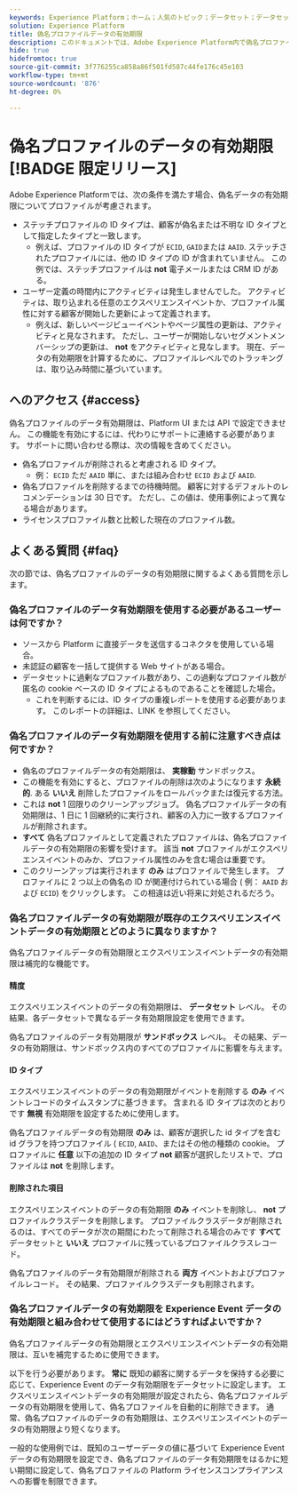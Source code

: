 ```yaml
---
keywords: Experience Platform；ホーム；人気のトピック；データセット；データセット；有効期間；ttl；有効期間；偽名；偽名プロファイル；データの有効期限；有効期限；
solution: Experience Platform
title: 偽名プロファイルデータの有効期限
description: このドキュメントでは、Adobe Experience Platform内で偽名プロファイルのデータの有効期限を設定する際の一般的なガイダンスを提供します。
hide: true
hidefromtoc: true
source-git-commit: 3f776255ca858a86f501fd587c44fe176c45e103
workflow-type: tm+mt
source-wordcount: '876'
ht-degree: 0%

---
```



# 偽名プロファイルのデータの有効期限 [!BADGE 限定リリース]

Adobe Experience Platformでは、次の条件を満たす場合、偽名データの有効期限についてプロファイルが考慮されます。

- ステッチプロファイルの ID タイプは、顧客が偽名または不明な ID タイプとして指定したタイプと一致します。
   - 例えば、プロファイルの ID タイプが `ECID`, `GAID`または `AAID`. ステッチされたプロファイルには、他の ID タイプの ID が含まれていません。 この例では、ステッチプロファイルは **not** 電子メールまたは CRM ID がある。
- ユーザー定義の時間内にアクティビティは発生しませんでした。 アクティビティは、取り込まれる任意のエクスペリエンスイベントか、プロファイル属性に対する顧客が開始した更新によって定義されます。
   - 例えば、新しいページビューイベントやページ属性の更新は、アクティビティと見なされます。 ただし、ユーザーが開始しないセグメントメンバーシップの更新は、 **not** をアクティビティと見なします。 現在、データの有効期限を計算するために、プロファイルレベルでのトラッキングは、取り込み時間に基づいています。

##  へのアクセス {#access}

偽名プロファイルのデータ有効期限は、Platform UI または API で設定できません。 この機能を有効にするには、代わりにサポートに連絡する必要があります。 サポートに問い合わせる際は、次の情報を含めてください。

- 偽名プロファイルが削除されると考慮される ID タイプ。
   - 例： `ECID` ただ `AAID` 単に、または組み合わせ `ECID` および `AAID`.
- 偽名プロファイルを削除するまでの待機時間。 顧客に対するデフォルトのレコメンデーションは 30 日です。 ただし、この値は、使用事例によって異なる場合があります。
- ライセンスプロファイル数と比較した現在のプロファイル数。

## よくある質問 {#faq}

次の節では、偽名プロファイルのデータの有効期限に関するよくある質問を示します。

### 偽名プロファイルのデータ有効期限を使用する必要があるユーザーは何ですか？

- ソースから Platform に直接データを送信するコネクタを使用している場合。
- 未認証の顧客を一括して提供する Web サイトがある場合。
- データセットに過剰なプロファイル数があり、この過剰なプロファイル数が匿名の cookie ベースの ID タイプによるものであることを確認した場合。
   - これを判断するには、ID タイプの重複レポートを使用する必要があります。 このレポートの詳細は、LINK を参照してください。

### 偽名プロファイルのデータ有効期限を使用する前に注意すべき点は何ですか？

- 偽名のプロファイルデータの有効期限は、 **実稼動** サンドボックス。
- この機能を有効にすると、プロファイルの削除は次のようになります **永続的**. ある **いいえ** 削除したプロファイルをロールバックまたは復元する方法。
- これは **not** 1 回限りのクリーンアップジョブ。 偽名プロファイルデータの有効期限は、1 日に 1 回継続的に実行され、顧客の入力に一致するプロファイルが削除されます。
- **すべて** 偽名プロファイルとして定義されたプロファイルは、偽名プロファイルデータの有効期限の影響を受けます。 該当 **not** プロファイルがエクスペリエンスイベントのみか、プロファイル属性のみを含む場合は重要です。
- このクリーンアップは実行されます **のみ** はプロファイルで発生します。 プロファイルに 2 つ以上の偽名の ID が関連付けられている場合 ( 例： `AAID` および `ECID`) をクリックします。 この相違は近い将来に対処されるだろう。

### 偽名プロファイルデータの有効期限が既存のエクスペリエンスイベントデータの有効期限とどのように異なりますか？

偽名プロファイルデータの有効期限とエクスペリエンスイベントデータの有効期限は補完的な機能です。

#### 精度

エクスペリエンスイベントのデータの有効期限は、 **データセット** レベル。 その結果、各データセットで異なるデータ有効期限設定を使用できます。

偽名プロファイルのデータ有効期限が **サンドボックス** レベル。 その結果、データの有効期限は、サンドボックス内のすべてのプロファイルに影響を与えます。

#### ID タイプ

エクスペリエンスイベントのデータの有効期限がイベントを削除する **のみ** イベントレコードのタイムスタンプに基づきます。 含まれる ID タイプは次のとおりです **無視** 有効期限を設定するために使用します。

偽名プロファイルデータの有効期限 **のみ** は、顧客が選択した id タイプを含む id グラフを持つプロファイル ( `ECID`, `AAID`、またはその他の種類の cookie。 プロファイルに **任意** 以下の追加の ID タイプ **not** 顧客が選択したリストで、プロファイルは **not** を削除します。

#### 削除された項目

エクスペリエンスイベントのデータの有効期限 **のみ** イベントを削除し、 **not** プロファイルクラスデータを削除します。 プロファイルクラスデータが削除されるのは、すべてのデータが次の期間にわたって削除される場合のみです **すべて** データセットと **いいえ** プロファイルに残っているプロファイルクラスレコード。

偽名プロファイルのデータ有効期限が削除される **両方** イベントおよびプロファイルレコード。 その結果、プロファイルクラスデータも削除されます。

### 偽名プロファイルデータの有効期限を Experience Event データの有効期限と組み合わせて使用するにはどうすればよいですか？

偽名プロファイルデータの有効期限とエクスペリエンスイベントデータの有効期限は、互いを補完するために使用できます。

以下を行う必要があります。 **常に** 既知の顧客に関するデータを保持する必要に応じて、Experience Event のデータ有効期限をデータセットに設定します。 エクスペリエンスイベントデータの有効期限が設定されたら、偽名プロファイルデータの有効期限を使用して、偽名プロファイルを自動的に削除できます。 通常、偽名プロファイルのデータの有効期限は、エクスペリエンスイベントのデータの有効期限より短くなります。

一般的な使用例では、既知のユーザーデータの値に基づいて Experience Event データの有効期限を設定でき、偽名プロファイルのデータ有効期限をはるかに短い期間に設定して、偽名プロファイルの Platform ライセンスコンプライアンスへの影響を制限できます。
